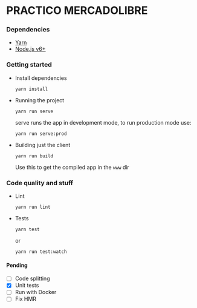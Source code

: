 # PRACTICO MERCADOLIBRE

### Dependencies

- [Yarn](https://yarnpkg.com)
- [Node.js v6+](https://nodejs.org)


### Getting started

- Install dependencies
    ```
    yarn install
    ```

- Running the project
    ```
    yarn run serve
    ```
    serve runs the app in development mode, to run production mode use:
    ```
    yarn run serve:prod
    ```

- Building just the client
    ```
    yarn run build
    ```
    Use this to get the compiled app in the `www` dir


### Code quality and stuff

- Lint
    ```
    yarn run lint
    ```

- Tests
    ```
    yarn test
    ```
    or
    ```
    yarn run test:watch
    ```


#### Pending
- [ ] Code splitting
- [X] Unit tests
- [ ] Run with Docker
- [ ] Fix HMR
